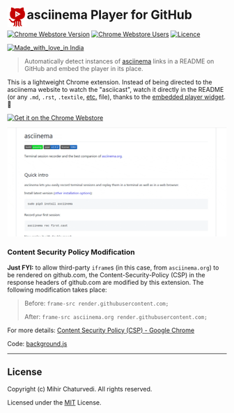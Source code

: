 # <img src="assets/icon.png" width="45" align="left"> asciinema Player for GitHub

[![Chrome Webstore Version](https://img.shields.io/chrome-web-store/v/mkllmpcfhjcbkmegdpnaemhpdddffhil.svg)](https://chrome.google.com/webstore/detail/asciinema-player-for-gith/mkllmpcfhjcbkmegdpnaemhpdddffhil)
[![Chrome Webstore Users](https://img.shields.io/chrome-web-store/users/mkllmpcfhjcbkmegdpnaemhpdddffhil.svg)](https://chrome.google.com/webstore/detail/asciinema-player-for-gith/mkllmpcfhjcbkmegdpnaemhpdddffhil)
[![Licence](https://img.shields.io/badge/License-MIT-yellow.svg)](LICENSE)

[![Made_with_love_in India](https://madewithlove.org.in/badge.svg)](https://madewithlove.org.in/)

> Automatically detect instances of [asciinema](https://asciinema.org) links in a README on GitHub and embed the player in its place.

This is a lightweight Chrome extension. Instead of being directed to the asciinema website to watch the "asciicast", watch it directly in the README (or any `.md`, `.rst`, `.textile`, [etc.](https://github.com/github/markup/blob/master/README.md#markups) file), thanks to the [embedded player widget](https://asciinema.org/docs/embedding). 🎉

<a href='https://chrome.google.com/webstore/detail/asciinema-player-for-gith/mkllmpcfhjcbkmegdpnaemhpdddffhil?utm_campaign=PartBadge'><img alt='Get it on the Chrome Webstore' src='https://developer.chrome.com/webstore/images/ChromeWebStore_BadgeWBorder_v2_206x58.png' height="58px"/></a>

![Demo](assets/demo.gif)

### Content Security Policy Modification

**Just FYI:** to allow third-party `iframe`s (in this case, from `asciinema.org`) to be rendered on github.com, the Content-Security-Policy (CSP) in the response headers of github.com are modified by this extension. The following modification takes place:

> Before: `frame-src render.githubusercontent.com;`
>
> After: `frame-src asciinema.org render.githubusercontent.com;`

For more details: [Content Security Policy (CSP) - Google Chrome](https://developer.chrome.com/extensions/contentSecurityPolicy)

Code: [background.js](src/background.js)

---

## License

Copyright (c) Mihir Chaturvedi. All rights reserved.

Licensed under the [MIT](LICENSE) License.
